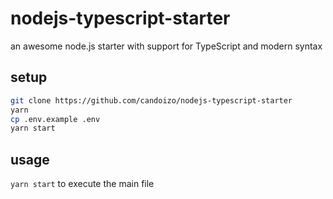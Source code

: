 # nodejs-typescript-starter

an awesome node.js starter with support for TypeScript and modern syntax

## setup

```sh
git clone https://github.com/candoizo/nodejs-typescript-starter
yarn
cp .env.example .env
yarn start
```

## usage

`yarn start` to execute the main file
